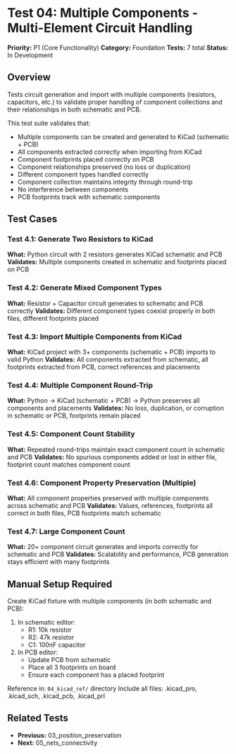 # Test 04: Multiple Components - Multi-Element Circuit Handling

**Priority:** P1 (Core Functionality)
**Category:** Foundation
**Tests:** 7 total
**Status:** In Development

## Overview

Tests circuit generation and import with multiple components (resistors, capacitors, etc.) to validate proper handling of component collections and their relationships in both schematic and PCB.

This test suite validates that:
- Multiple components can be created and generated to KiCad (schematic + PCB)
- All components extracted correctly when importing from KiCad
- Component footprints placed correctly on PCB
- Component relationships preserved (no loss or duplication)
- Different component types handled correctly
- Component collection maintains integrity through round-trip
- No interference between components
- PCB footprints track with schematic components

## Test Cases

### Test 4.1: Generate Two Resistors to KiCad
**What:** Python circuit with 2 resistors generates KiCad schematic and PCB
**Validates:** Multiple components created in schematic and footprints placed on PCB

### Test 4.2: Generate Mixed Component Types
**What:** Resistor + Capacitor circuit generates to schematic and PCB correctly
**Validates:** Different component types coexist properly in both files, different footprints placed

### Test 4.3: Import Multiple Components from KiCad
**What:** KiCad project with 3+ components (schematic + PCB) imports to valid Python
**Validates:** All components extracted from schematic, all footprints extracted from PCB, correct references and placements

### Test 4.4: Multiple Component Round-Trip
**What:** Python → KiCad (schematic + PCB) → Python preserves all components and placements
**Validates:** No loss, duplication, or corruption in schematic or PCB, footprints remain placed

### Test 4.5: Component Count Stability
**What:** Repeated round-trips maintain exact component count in schematic and PCB
**Validates:** No spurious components added or lost in either file, footprint count matches component count

### Test 4.6: Component Property Preservation (Multiple)
**What:** All component properties preserved with multiple components across schematic and PCB
**Validates:** Values, references, footprints all correct in both files, PCB footprints match schematic

### Test 4.7: Large Component Count
**What:** 20+ component circuit generates and imports correctly for schematic and PCB
**Validates:** Scalability and performance, PCB generation stays efficient with many footprints

## Manual Setup Required

Create KiCad fixture with multiple components (in both schematic and PCB):
1. In schematic editor:
   - R1: 10k resistor
   - R2: 47k resistor
   - C1: 100nF capacitor
2. In PCB editor:
   - Update PCB from schematic
   - Place all 3 footprints on board
   - Ensure each component has a placed footprint

Reference in: `04_kicad_ref/` directory
Include all files: .kicad_pro, .kicad_sch, .kicad_pcb, .kicad_prl

## Related Tests

- **Previous:** 03_position_preservation
- **Next:** 05_nets_connectivity
